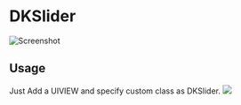 # DKSlider
![Screenshot](https://media.giphy.com/media/tUOhOSlJee6bK/giphy.gif)

## Usage
Just Add a UIVIEW and specify custom class as DKSlider.
![](https://puu.sh/wOla7/cd47d97260.png)

